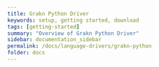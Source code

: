 ```yaml
---
title: Grakn Python Driver
keywords: setup, getting started, download
tags: [getting-started]
summary: "Overview of Grakn Python Driver"
sidebar: documentation_sidebar
permalink: /docs/language-drivers/grakn-python
folder: docs
---
```

